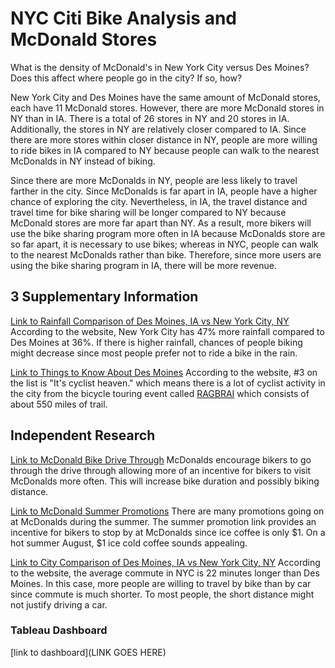 # NYC Citi Bike Analysis and McDonald Stores
What is the density of McDonald's in New York City versus Des Moines? 
Does this affect where people go in the city? 
If so, how?

New York City and Des Moines have the same amount of McDonald stores, each have 11 McDonald stores. However, there are more McDonald stores in NY than in IA. There is a total of 26 stores in NY and 20 stores in IA. Additionally, the stores in NY are relatively closer compared to IA. Since there are more stores within closer distance in NY, people are more willing to ride bikes in IA compared to NY because people can walk to the nearest McDonalds in NY instead of biking. 

Since there are more McDonalds in NY, people are less likely to travel farther in the city. Since McDonalds is far apart in IA, people have a higher chance of exploring the city. Nevertheless, in IA, the travel distance and travel time for bike sharing will be longer compared to NY because McDonald stores are more far apart than NY. As a result, more bikers will use the bike sharing program more often in IA because McDonalds store are so far apart, it is necessary to use bikes; whereas in NYC, people can walk to the nearest McDonalds rather than bike. Therefore, since more users are using the bike sharing program in IA, there will be more revenue.

## 3 Supplementary Information
[Link to Rainfall Comparison of Des Moines, IA vs New York City, NY](https://www.bestplaces.net/compare-cities/des_moines_ia/new_york_ny/climate)
According to the website, New York City has 47% more rainfall compared to Des Moines at 36%. If there is higher rainfall, chances of people biking might decrease since most people prefer not to ride a bike in the rain.

[Link to Things to Know About Des Moines](https://www.sparefoot.com/moving/moving-to-des-moines-ia/20-things-you-need-to-know-before-moving-to-des-moines/)
According to the website, #3 on the list is "It's cyclist heaven." which means there is a lot of cyclist activity in the city from the bicycle touring event called [RAGBRAI](https://ragbrai.com/) which consists of about 550 miles of trail.


## Independent Research
[Link to McDonald Bike Drive Through](https://www.foodandwine.com/news/mcdonald-s-wants-you-bike-through-drive-thru)
McDonalds encourage bikers to go through the drive through allowing more of an incentive for bikers to visit McDonalds more often. This will increase bike duration and possibly biking distance.

[Link to McDonald Summer Promotions](https://www.narcity.com/eat-drink/ca/mcdonalds-canada-summer-drink-days-2020-starts-on-june-29-and-iced-coffee-is-only-dollar1)
There are many promotions going on at McDonalds during the summer. The summer promotion link provides an incentive for bikers to stop by at McDonalds since ice coffee is only $1. On a hot summer August, $1 ice cold coffee sounds appealing.

[Link to City Comparison of Des Moines, IA vs New York City, NY](https://www.bestplaces.net/compare-cities/des_moines_ia/new_york_ny/overview)
According to the website, the average commute in NYC is 22 minutes longer than Des Moines. In this case, more people are willing to travel by bike than by car since commute is much shorter. To most people, the short distance might not justify driving a car.


### Tableau Dashboard
[link to dashboard](LINK GOES HERE)
